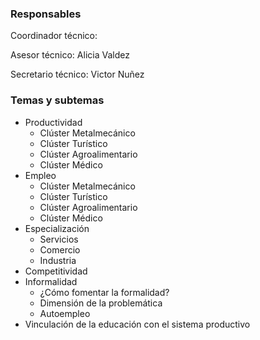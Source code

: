 ### Responsables

Coordinador técnico:

Asesor técnico: Alicia Valdez

Secretario técnico: Victor Nuñez

### Temas y subtemas

* Productividad
    * Clúster Metalmecánico
    * Clúster Turístico
    * Clúster Agroalimentario
    * Clúster Médico
* Empleo
    * Clúster Metalmecánico
    * Clúster Turístico
    * Clúster Agroalimentario
    * Clúster Médico
* Especialización
    * Servicios
    * Comercio
    * Industria
* Competitividad
* Informalidad
    * ¿Cómo fomentar la formalidad?
    * Dimensión de la problemática
    * Autoempleo
* Vinculación de la educación con el sistema productivo
